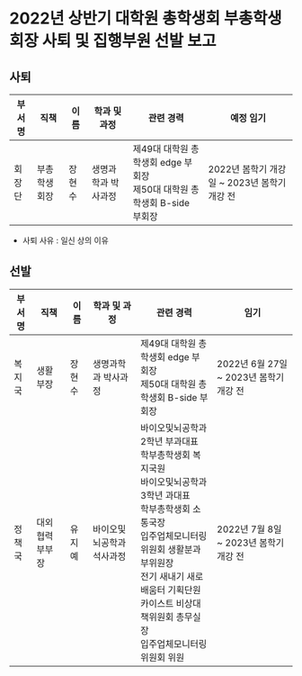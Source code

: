 2022년 상반기 대학원 총학생회 부총학생회장 사퇴 및 집행부원 선발 보고
===
## 사퇴
| 부서명 | 직책 | 이름 | 학과 및 과정 | 관련 경력 | 예정 임기 |
|---|---|---|---|---|---|
| 회장단 | 부총학생회장 | 장현수 | 생명과학과 박사과정 | 제49대 대학원 총학생회 edge 부회장<br> 제50대 대학원 총학생회 B-side 부회장 | 2022년 봄학기 개강일 ~ 2023년 봄학기 개강 전 | 
- 사퇴 사유 : 일신 상의 이유

## 선발
| 부서명 | 직책 | 이름 | 학과 및 과정 | 관련 경력 | 임기 |
|---|---|---|---|---|---|
| 복지국 | 생활부장 | 장현수 | 생명과학과 박사과정 | 제49대 대학원 총학생회 edge 부회장<br> 제50대 대학원 총학생회 B-side 부회장 | 2022년 6월 27일 ~ 2023년 봄학기 개강 전 |
| 정책국 | 대외협력부부장 | 유지예 | 바이오및뇌공학과 석사과정 | 바이오및뇌공학과 2학년 부과대표<br> 학부총학생회 복지국원<br> 바이오및뇌공학과 3학년 과대표<br> 학부총학생회 소통국장<br> 입주업체모니터링위원회 생활분과 부위원장<br> 전기 새내기 새로배움터 기획단원<br> 카이스트 비상대책위원회 총무실장<br> 입주업체모니터링위원회 위원 | 2022년 7월 8일 ~ 2023년 봄학기 개강 전 |
